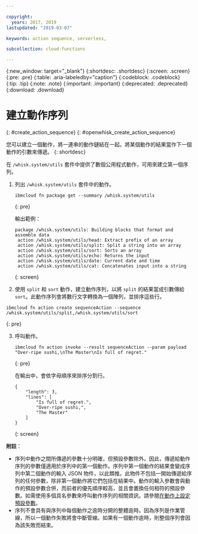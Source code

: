 ```yaml
---

copyright:
  years: 2017, 2019
lastupdated: "2019-03-07"

keywords: action sequence, serverless,

subcollection: cloud-functions

---
```


{:new_window: target="_blank"}
{:shortdesc: .shortdesc}
{:screen: .screen}
{:pre: .pre}
{:table: .aria-labeledby="caption"}
{:codeblock: .codeblock}
{:tip: .tip}
{:note: .note}
{:important: .important}
{:deprecated: .deprecated}
{:download: .download}


# 建立動作序列
{: #create_action_sequence}
{: #openwhisk_create_action_sequence}

您可以建立一個動作，將一連串的動作鏈結在一起。將某個動作的結果當作下一個動作的引數來傳遞。
{: shortdesc}

在 `/whisk.system/utils` 套件中提供了數個公用程式動作，可用來建立第一個序列。

1. 列出 `/whisk.system/utils` 套件中的動作。
    ```
    ibmcloud fn package get --summary /whisk.system/utils
    ```
    {: pre}

    輸出範例：
    ```
    package /whisk.system/utils: Building blocks that format and assemble data
     action /whisk.system/utils/head: Extract prefix of an array
     action /whisk.system/utils/split: Split a string into an array
     action /whisk.system/utils/sort: Sorts an array
     action /whisk.system/utils/echo: Returns the input
     action /whisk.system/utils/date: Current date and time
     action /whisk.system/utils/cat: Concatenates input into a string
    ```
    {: screen}

2. 使用 `split` 和 `sort` 動作，建立動作序列，以將 `split` 的結果當成引數傳給 `sort`。此動作序列會將數行文字轉換為一個陣列，並排序這些行。
  ```
  ibmcloud fn action create sequenceAction --sequence /whisk.system/utils/split,/whisk.system/utils/sort
  ```
  {: pre}

3. 呼叫動作。
    ```
    ibmcloud fn action invoke --result sequenceAction --param payload "Over-ripe sushi,\nThe Master\nIs full of regret."
    ```
    {: pre}

    在輸出中，會依字母順序來排序分割行。
    ```
    {
        "length": 3,
        "lines": [
            "Is full of regret.",
            "Over-ripe sushi,",
            "The Master"
        ]
    }
    ```
    {: screen}

**附註**：
* 序列中動作之間所傳遞的參數十分明確，但預設參數除外。因此，傳遞給動作序列的參數僅適用於序列中的第一個動作。序列中第一個動作的結果會變成序列中第二個動作的輸入 JSON 物件，以此類推。此物件不包括一開始傳遞給序列的任何參數，除非第一個動作將它們包括在結果中。動作的輸入參數會與動作的預設參數合併，而前者的優先順序較高，並且會置換任何相符的預設參數。如需使用多個具名參數來呼叫動作序列的相關資訊，請參閱[在動作上設定預設參數](/docs/openwhisk?topic=cloud-functions-working-with-parameters#default-params-action)。
* 序列不會具有與序列中每個動作之逾時分開的整體逾時。因為序列是作業管線，所以一個動作失敗將會中斷管線。如果有一個動作逾時，則整個序列會因為該失敗而結束。
